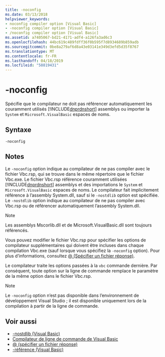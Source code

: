 ```yaml
---
title: -noconfig
ms.date: 03/13/2018
helpviewer_keywords:
- noconfig compiler option [Visual Basic]
- -noconfig compiler option [Visual Basic]
- /noconfig compiler option [Visual Basic]
ms.assetid: a7405067-bd21-4171-adf4-a126fa3ad6c3
ms.openlocfilehash: 44bc619c489fdff36f0b595f7d8934689b859adb
ms.sourcegitcommit: 0be8a279af6d8a43e03141e349d3efd5d35f8767
ms.translationtype: MT
ms.contentlocale: fr-FR
ms.lasthandoff: 04/18/2019
ms.locfileid: "58819431"
---
```

# <a name="-noconfig"></a>-noconfig
Spécifie que le compilateur ne doit pas référencer automatiquement les couramment utilisés [!INCLUDE[dnprdnshort](~/includes/dnprdnshort-md.md)] assemblys ou importer la `System` et `Microsoft.VisualBasic` espaces de noms.  
  
## <a name="syntax"></a>Syntaxe  
  
```  
-noconfig  
```  
  
## <a name="remarks"></a>Notes  
 Le `-noconfig` option indique au compilateur de ne pas compiler avec le fichier Vbc.rsp, qui se trouve dans le même répertoire que le fichier Vbc.exe. Le fichier Vbc.rsp référence couramment utilisées [!INCLUDE[dnprdnshort](~/includes/dnprdnshort-md.md)] assemblys et des importations le `System` et `Microsoft.VisualBasic` espaces de noms. Le compilateur fait implicitement référence à l’assembly System.dll, sauf si le `-nostdlib` option est spécifiée. Le `-nostdlib` option indique au compilateur de ne pas compiler avec Vbc.rsp ou de référencer automatiquement l’assembly System.dll.  
  
> [!NOTE]
>  Les assemblys Mscorlib.dll et de Microsoft.VisualBasic.dll sont toujours référencés.  
  
 Vous pouvez modifier le fichier Vbc.rsp pour spécifier les options de compilateur supplémentaires qui doivent être incluses dans chaque compilation Vbc.exe (sauf lorsque vous spécifiez la `-noconfig` option). Pour plus d’informations, consultez [@ (Spécifier un fichier réponse)](../../../visual-basic/reference/command-line-compiler/specify-response-file.md).  
  
 Le compilateur traite les options passées à la `vbc` commande dernière. Par conséquent, toute option sur la ligne de commande remplace le paramètre de la même option dans le fichier Vbc.rsp.  
  
> [!NOTE]
>  Le `-noconfig` option n’est pas disponible dans l’environnement de développement Visual Studio ; il est disponible uniquement lors de la compilation à partir de la ligne de commande.  
  
## <a name="see-also"></a>Voir aussi

- [-nostdlib (Visual Basic)](../../../visual-basic/reference/command-line-compiler/nostdlib.md)
- [Compilateur de ligne de commande de Visual Basic](../../../visual-basic/reference/command-line-compiler/index.md)
- [@ (spécifier un fichier réponse)](../../../visual-basic/reference/command-line-compiler/specify-response-file.md)
- [-référence (Visual Basic)](../../../visual-basic/reference/command-line-compiler/reference.md)
